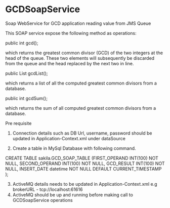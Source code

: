 # GCDSoapService
Soap WebService for GCD application reading value from JMS Queue

This SOAP service expose the following method as operations:

public int gcd();

which returns the greatest common divisor (GCD) of the two integers at the head of the queue. These two elements will subsequently be discarded from the queue and the head replaced by the next two in line.

public List<Integer> gcdList();

which returns a list of all the computed greatest common divisors from a database.

public int gcdSum();

which returns the sum of all computed greatest common divisors from a database.

Pre requisite

1) Connection details such as DB Url, username, password should be updated in Application-Context.xml under dataSource

2) Create a table in MySql Database with following command.

CREATE TABLE  sakila.GCD_SOAP_TABLE 
	(FIRST_OPERAND INT(100)  NOT NULL,
	SECOND_OPERAND INT(100) NOT NULL,
    GCD_RESULT INT(100) NOT NULL,
    INSERT_DATE datetime NOT NULL DEFAULT CURRENT_TIMESTAMP
	);
  
3) ActiveMQ details needs to be updated in Application-Context.xml e.g brokerURL - tcp://localhost:61616
4) ActiveMQ should be up and running before making call to GCDSoapService operations


